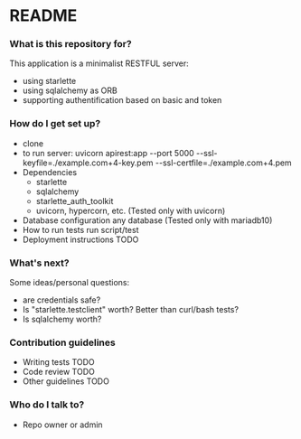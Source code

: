 # README #

### What is this repository for? ###

This application is a minimalist RESTFUL server:

- using starlette
- using sqlalchemy as ORB
- supporting authentification based on basic and token

### How do I get set up? ###

- clone
- to run server:
    uvicorn apirest:app --port 5000 --ssl-keyfile=./example.com+4-key.pem --ssl-certfile=./example.com+4.pem
- Dependencies
    - starlette
    - sqlalchemy
    - starlette_auth_toolkit
    - uvicorn, hypercorn, etc. (Tested only with uvicorn)
- Database configuration
    any database (Tested only with mariadb10)
- How to run tests
    run script/test
- Deployment instructions
    TODO

### What's next? ###

Some ideas/personal questions:

- are credentials safe?
- Is "starlette.testclient" worth? Better than curl/bash tests?
- Is sqlalchemy worth?

### Contribution guidelines ###

- Writing tests
    TODO
- Code review
    TODO
- Other guidelines
    TODO

### Who do I talk to? ###

- Repo owner or admin
